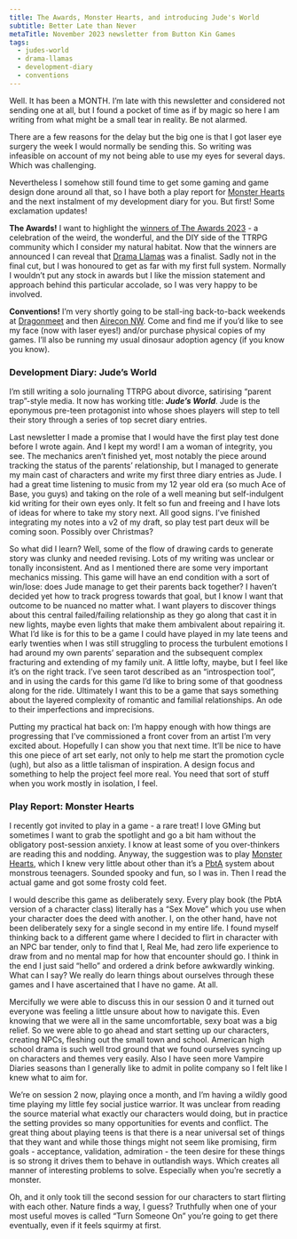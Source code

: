 ```yaml
---
title: The Awards, Monster Hearts, and introducing Jude's World
subtitle: Better Late than Never
metaTitle: November 2023 newsletter from Button Kin Games
tags:
  - judes-world
  - drama-llamas
  - development-diary
  - conventions
---
```


<p>
    Well. It has been a MONTH. I’m late with this newsletter and considered not sending one at all, but I found a pocket of time as if by magic so here I am writing from what might be a small tear in reality. Be not alarmed.
</p><p>
    There are a few reasons for the delay but the big one is that I got laser eye surgery the week I would normally be sending this. So writing was infeasible on account of my not being able to use my eyes for several days. Which was challenging.
</p><p>
    Nevertheless I somehow still found time to get some gaming and game design done around all that, so I have both a play report for <a href="https://buriedwithoutceremony.com/monsterhearts" target="_blank">Monster Hearts</a> and the next instalment of my development diary for you. But first! Some exclamation updates!
</p><p>
    <b>The Awards!</b> I want to highlight the <a href="https://theawards.games/?page_id=864" target="_blank">winners of The Awards 2023</a> - a celebration of the weird, the wonderful, and the DIY side of the TTRPG community which I consider my natural habitat. Now that the winners are announced I can reveal that <a href="/drama-llamas" target="_blank">Drama Llamas</a> was a finalist. Sadly not in the final cut, but I was honoured to get as far with my first full system. Normally I wouldn’t put any stock in awards but I like the mission statement and approach behind this particular accolade, so I was very happy to be involved.
</p><p>
    <b>Conventions!</b> I’m very shortly going to be stall-ing back-to-back weekends at <a href="https://www.dragonmeet.co.uk/" target="_blank">Dragonmeet</a> and then <a href="https://acnw.airecon.co.uk/" target="_blank">Airecon NW</a>. Come and find me if you’d like to see my face (now with laser eyes!) and/or purchase physical copies of my games. I’ll also be running my usual dinosaur adoption agency (if you know you know).
</p>
<h3>Development Diary: Jude’s World</h3>
<p>
    I’m still writing a solo journaling TTRPG about divorce, satirising “parent trap”-style media. It now has working title: <b><i>Jude’s World</i></b>. Jude is the eponymous pre-teen protagonist into whose shoes players will step to tell their story through a series of top secret diary entries.
</p><p>
    Last newsletter I made a promise that I would have the first play test done before I wrote again. And I kept my word! I am a woman of integrity, you see. The mechanics aren’t finished yet, most notably the piece around tracking the status of the parents’ relationship, but I managed to generate my main cast of characters and write my first three diary entries as Jude. I had a great time listening to music from my 12 year old era (so much Ace of Base, you guys) and taking on the role of a well meaning but self-indulgent kid writing for their own eyes only. It felt so fun and freeing and I have lots of ideas for where to take my story next. All good signs. I’ve finished integrating my notes into a v2 of my draft, so play test part deux will be coming soon. Possibly over Christmas?
</p><p>
    So what did I learn? Well, some of the flow of drawing cards to generate story was clunky and needed revising. Lots of my writing was unclear or tonally inconsistent. And as I mentioned there are some very important mechanics missing. This game will have an end condition with a sort of win/lose: does Jude manage to get their parents back together? I haven’t decided yet how to track progress towards that goal, but I know I want that outcome to be nuanced no matter what. I want players to discover things about this central failed/failing relationship as they go along that cast it in new lights, maybe even lights that make them ambivalent about repairing it. What I’d like is for this to be a game I could have played in my late teens and early twenties when I was still struggling to process the turbulent emotions I had around my own parents’ separation and the subsequent complex fracturing and extending of my family unit. A little lofty, maybe, but I feel like it’s on the right track. I’ve seen tarot described as an “introspection tool”, and in using the cards for this game I’d like to bring some of that goodness along for the ride. Ultimately I want this to be a game that says something about the layered complexity of romantic and familial relationships. An ode to their imperfections and imprecisions.
</p><p>
    Putting my practical hat back on: I’m happy enough with how things are progressing that I’ve commissioned a front cover from an artist I’m very excited about. Hopefully I can show you that next time. It’ll be nice to have this one piece of art set early, not only to help me start the promotion cycle (ugh), but also as a little talisman of inspiration. A design focus and something to help the project feel more real. You need that sort of stuff when you work mostly in isolation, I feel.
</p>
<h3>Play Report: Monster Hearts</h3>
<p>
    I recently got invited to play in a game - a rare treat! I love GMing but sometimes I want to grab the spotlight and go a bit ham without the obligatory post-session anxiety. I know at least some of you over-thinkers are reading this and nodding. Anyway, the suggestion was to play <a href="https://buriedwithoutceremony.com/monsterhearts" target="_blank">Monster Hearts</a>, which I knew very little about other than it’s a <a href="https://en.wikipedia.org/wiki/Powered_by_the_Apocalypse" target="_blank">PbtA</a> system about monstrous teenagers. Sounded spooky and fun, so I was in. Then I read the actual game and got some frosty cold feet.
</p><p>
    I would describe this game as deliberately sexy. Every play book (the PbtA version of a character class) literally has a “Sex Move” which you use when your character does the deed with another. I, on the other hand, have not been deliberately sexy for a single second in my entire life. I found myself thinking back to a different game where I decided to flirt in character with an NPC bar tender, only to find that I, Real Me, had zero life experience to draw from and no mental map for how that encounter should go. I think in the end I just said “hello” and ordered a drink before awkwardly winking. What can I say? We really do learn things about ourselves through these games and I have ascertained that I have no game. At all.
</p><p>
    Mercifully we were able to discuss this in our session 0 and it turned out everyone was feeling a little unsure about how to navigate this. Even knowing that we were all in the same uncomfortable, sexy boat was a big relief. So we were able to go ahead and start setting up our characters, creating NPCs, fleshing out the small town and school. American high school drama is such well trod ground that we found ourselves syncing up on characters and themes very easily. Also I have seen more Vampire Diaries seasons than I generally like to admit in polite company so I felt like I knew what to aim for.
</p><p>
    We’re on session 2 now, playing once a month, and I’m having a wildly good time playing my little fey social justice warrior. It was unclear from reading the source material what exactly our characters would doing, but in practice the setting provides so many opportunities for events and conflict. The great thing about playing teens is that there is a near universal set of things that they want and while those things might not seem like promising, firm goals - acceptance, validation, admiration - the teen desire for these things is so strong it drives them to behave in outlandish ways. Which creates all manner of interesting problems to solve. Especially when you’re secretly a monster.
</p><p>
    Oh, and it only took till the second session for our characters to start flirting with each other. Nature finds a way, I guess? Truthfully when one of your most useful moves is called “Turn Someone On” you’re going to get there eventually, even if it feels squirmy at first.
</p>
